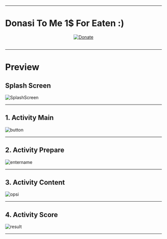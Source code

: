 ***************
# Donasi To Me 1$ For Eaten :)
<div align="center">
  <a href="https://www.paypal.me/meydhi">
    <img src="https://img.shields.io/badge/paypal-MEYDHI-gold?style=for-the-badge&logo=PayPal" alt="Donate">
  </a>
</div><br>

***************
# Preview
## Splash Screen
![SplashScreen](https://github.com/user-attachments/assets/49d47433-b4f2-47e5-acf2-05f24c635088)
***************
## 1. Activity Main
![button](https://github.com/user-attachments/assets/fc54e43a-2b56-428a-9f21-ece51751544b)
***************
## 2. Activity Prepare
![entername](https://github.com/user-attachments/assets/6f59df57-d92e-48e3-b6e4-bbfaa9c367fe)
***************
## 3. Activity Content
![opsi](https://github.com/user-attachments/assets/3771769c-8fb8-4c52-940c-b394835552b8)
***************
## 4. Activity Score
![result](https://github.com/user-attachments/assets/8f2e5018-1802-4525-8706-5e6034a19bbb)
***************
